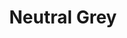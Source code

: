 ---
layout: product
title: "Neutral Grey"
price: "530" 
desc: "Uljana boja"
img_path: "/assets/img/ABT100.jpg"
brand: "Abteilung 502"
available: true
special_offer: true
new: false
soon: false
cat: "050000"
subcat: "050100"
subsubcat: "00"
sifra: "ABT100"
popular: false
---